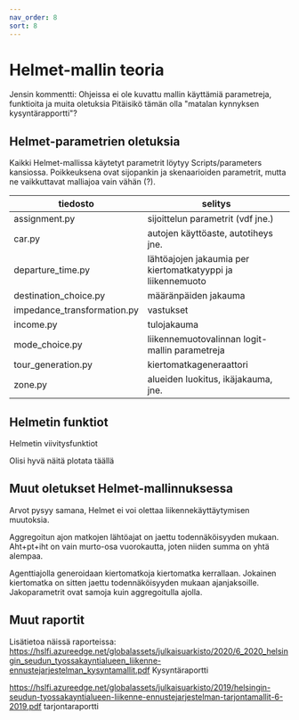 ```yaml
---
nav_order: 8
sort: 8
---
```


# Helmet-mallin teoria

Jensin kommentti: Ohjeissa ei ole kuvattu mallin käyttämiä parametreja, funktioita ja muita oletuksia
Pitäisikö tämän olla "matalan kynnyksen kysyntärapportti"?

## Helmet-parametrien oletuksia
Kaikki Helmet-mallissa käytetyt parametrit löytyy Scripts/parameters kansiossa. Poikkeuksena ovat sijopankin ja skenaarioiden parametrit, mutta ne vaikkuttavat malliajoa vain vähän (?).

| tiedosto                    | selitys                                                          |
|-----------------------------|------------------------------------------------------------------|
| assignment.py               | sijoittelun parametrit (vdf jne.)                                |
| car.py                      | autojen käyttöaste, autotiheys jne.                              |
| departure_time.py           | lähtöajojen jakaumia per kiertomatkatyyppi ja liikennemuoto      |
| destination_choice.py       | määränpäiden jakauma                                             |
| impedance_transformation.py | vastukset                                                        |
| income.py                   | tulojakauma                                                      |
| mode_choice.py              | liikennemuotovalinnan logit-mallin parametreja                   |
| tour_generation.py          | kiertomatkageneraattori                                          |
| zone.py                     | alueiden luokitus, ikäjakauma, jne.                              |

## Helmetin funktiot
Helmetin viivitysfunktiot

Olisi hyvä näitä plotata täällä

## Muut oletukset Helmet-mallinnuksessa
Arvot pysyy samana, Helmet ei voi olettaa liikennekäyttäytymisen muutoksia. 

Aggregoitun ajon matkojen lähtöajat on jaettu todennäköisyyden mukaan. Aht+pt+iht on vain murto-osa vuorokautta, joten niiden summa on yhtä alempaa.

Agenttiajolla generoidaan kiertomatkoja kiertomatka kerrallaan. Jokainen kiertomatka on sitten jaettu todennäköisyyden mukaan ajanjaksoille. Jakoparametrit ovat samoja kuin aggregoitulla ajolla.

## Muut raportit
Lisätietoa näissä raporteissa:
https://hslfi.azureedge.net/globalassets/julkaisuarkisto/2020/6_2020_helsingin_seudun_tyossakayntialueen_liikenne-ennustejarjestelman_kysyntamallit.pdf Kysyntäraportti

https://hslfi.azureedge.net/globalassets/julkaisuarkisto/2019/helsingin-seudun-tyossakayntialueen-liikenne-ennustejarjestelman-tarjontamallit-6-2019.pdf
tarjontaraportti

